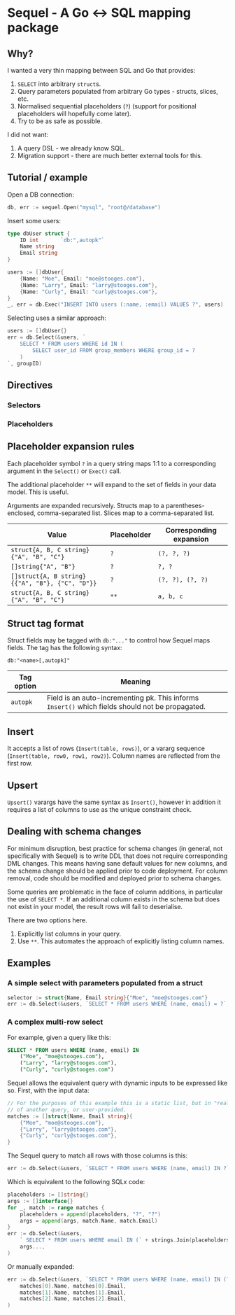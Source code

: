 # Sequel - A Go <-> SQL mapping package

## Why?

I wanted a very thin mapping between SQL and Go that provides:

1. `SELECT` into arbitrary `struct`s.
2. Query parameters populated from arbitrary Go types - structs, slices, etc.
3. Normalised sequential placeholders (`?`) (support for positional placeholders will hopefully come later).
4. Try to be as safe as possible.

I did not want:

1. A query DSL - we already know SQL.
2. Migration support - there are much better external tools for this.

## Tutorial / example

Open a DB connection:

```go
db, err := sequel.Open("mysql", "root@/database")
```

Insert some users:

```go
type dbUser struct {
	ID int       `db:",autopk"`
	Name string
	Email string
}

users := []dbUser{
    {Name: "Moe", Email: "moe@stooges.com"},
    {Name: "Larry", Email: "larry@stooges.com"},
    {Name: "Curly", Email: "curly@stooges.com"},
}
_, err = db.Exec("INSERT INTO users (:name, :email) VALUES ?", users)
```

Selecting uses a similar approach:

```go
users := []dbUser{}
err = db.Select(&users, `
    SELECT * FROM users WHERE id IN (
        SELECT user_id FROM group_members WHERE group_id = ?
    )
`, groupID)
```

## Directives

### Selectors

### Placeholders

## Placeholder expansion rules

Each placeholder symbol `?` in a query string maps 1:1 to a corresponding argument in the `Select()` or `Exec()` call.

The additional placeholder `**` will expand to the set of fields in your data model. This is useful.

Arguments are expanded recursively. Structs map to a parentheses-enclosed, comma-separated list. Slices map to a comma-separated list.

Value                                           | Placeholder | Corresponding expansion
------------------------------------------------|-------------|-------------------------
`struct{A, B, C string}{"A", "B", "C"}`         | `?`         | `(?, ?, ?)`
`[]string{"A", "B"}`                            | `?`         | `?, ?`
`[]struct{A, B string}{{"A", "B"}, {"C", "D"}}` | `?`         | `(?, ?), (?, ?)`
`struct{A, B, C string}{"A", "B", "C"}`         | `**`        | `a, b, c`

## Struct tag format

Struct fields may be tagged with `db:"..."` to control how Sequel maps fields. The tag has the following
syntax:

    db:"<name>[,autopk]"
    
Tag option    | Meaning
--------------|----------------------------------------
`autopk`      | Field is an auto-incrementing pk. This informs `Insert()` which fields should not be propagated.

## Insert

It accepts a list of rows (`Insert(table, rows)`), or a vararg 
sequence (`Insert(table, row0, row1, row2)`). Column names are reflected from the first row.

## Upsert

`Upsert()` varargs have the same syntax as `Insert()`, however in addition it requires a list of 
columns to use as the unique constraint check.

## Dealing with schema changes

For minimum disruption, best practice for schema changes (in general, not specifically with Sequel) is
to write DDL that does not require corresponding DML changes. This means having sane default values for 
new columns, and the schema change should be applied prior to code deployment. For column removal, 
code should be modified and deployed prior to schema changes.
 
Some queries are problematic in the face of column additions, in particular the use of `SELECT *`. 
If an additional column exists in the schema but does not exist in your model, the result rows will 
fail to deserialise.

There are two options here. 

1. Explicitly list columns in your query.
2. Use `**`. This automates the approach of explicitly listing column names.

## Examples

### A simple select with parameters populated from a struct

```go
selector := struct{Name, Email string}{"Moe", "moe@stooges.com"}
err := db.Select(&users, `SELECT * FROM users WHERE (name, email) = ?`, selector)
```

### A complex multi-row select

For example, given a query like this:

```sql
SELECT * FROM users WHERE (name, email) IN
    ("Moe", "moe@stooges.com"),
    ("Larry", "larry@stooges.com"),
    ("Curly", "curly@stooges.com")
```

Sequel allows the equivalent query with dynamic inputs to be expressed like so. First, with the input data:

```go
// For the purposes of this example this is a static list, but in "real" code this would typically be the result
// of another query, or user-provided.
matches := []struct{Name, Email string}{
    {"Moe", "moe@stooges.com"},
    {"Larry", "larry@stooges.com"},
    {"Curly", "curly@stooges.com"},
}
```

The Sequel query to match all rows with those columns is this:

```go
err := db.Select(&users, `SELECT * FROM users WHERE (name, email) IN ?`, matches)
```

Which is equivalent to the following SQLx code:

```go
placeholders := []string{}
args := []interface{}
for _, match := range matches {
    placeholders = append(placeholders, "?", "?")
    args = append(args, match.Name, match.Email)
}
err := db.Select(&users,
    ` SELECT * FROM users WHERE email IN (` + strings.Join(placeholders, ",") + `)`,
    args...,
)
```

Or manually expanded:

```go
err := db.Select(&users, `SELECT * FROM users WHERE (name, email) IN (?, ?), (?, ?), (?, ?)`,
    matches[0].Name, matches[0].Email,
    matches[1].Name, matches[1].Email,
    matches[2].Name, matches[2].Email,
)
```

